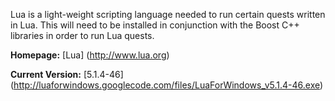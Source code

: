 Lua is a light-weight scripting language needed to run certain quests written in Lua. This will need to be installed in conjunction with the Boost C++ libraries in order to run Lua quests.

**Homepage:** [Lua] (http://www.lua.org)

**Current Version:** [5.1.4-46] (http://luaforwindows.googlecode.com/files/LuaForWindows_v5.1.4-46.exe)